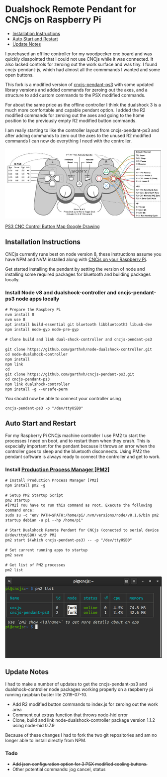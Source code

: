 # Dualshock Remote Pendant for CNCjs on Raspberry Pi

<ul>
    <li><a href="#installation-instructions">Installation Instructions</a></li>
    <li><a href="#auto-start-and-restart">Auto Start and Restart</a></li>
    <li><a href="#update-notes">Update Notes</a></li>
</ul>

I purchased an offline controller for my woodpecker cnc board and was quickly disapointed that I could not use CNCjs while it was connected. It also lacked controls for zeroing out the work surface and was tiny. I found cncjs-pendant-js, which had almost all the commmands I wanted and some open buttons.

This fork is a modified version of [cncjs-pendant-ps3](https://github.com/cncjs/cncjs-pendant-ps3) with some updated library versions and added commands for zeroing out the axes, and a structure to add custom commands to the PSX modified commands.

For about the same price as the offline controller I think the dualshock 3 is a much more comfortable and capable pendant option. I added the R2 modified commands for zeroing out the axes and going to the home position to the previously empty R2 modified button commands. 

I am really starting to like the controller layout from cncjs-pendant-ps3 and after adding commands to zero out the axes to the unused R2 modified commands I can now do everything I need with the controller. 

![Button Map](images/Button_Map.jpg)

 [PS3 CNC Control Button Map Google Drawing](https://docs.google.com/drawings/d/1PdNYWQexs-ckQcoG5lmz6B-brYfwW1SJI2Fqjip_APQ/edit?usp=sharing)

## Installation Instructions 

CNCjs currently runs best on node version 8, these instructions assume you have NPM and NVM installed along with [CNCjs on your Raspberry Pi](https://cnc.js.org/docs/rpi-setup-guide/). 

Get started installing the pendant by setting the version of node and installing some required packages for bluetooth and building packages locally. 

### Install Node v8 and dualshock-controller and cncjs-pendant-ps3 node apps locally
```
# Prepare the Raspbery Pi
nvm install 8
nvm use 8
apt install build-essential git bluetooth libbluetooth3 libusb-dev
npm install node-gyp node-pre-gyp

# Clone build and link dual-shock-controller and cncjs-pendant-ps3

git clone https://github.com/garthvh/node-dualshock-controller.git
cd node-dualshock-controller
npm install
npm link 
cd
git clone https://github.com/garthvh/cncjs-pendant-ps3.git
cd cncjs-pendant-ps3
npm link dualshock-controller
npm install -g --unsafe-perm
```
You should now be able to connect your controller using 
```
cncjs-pendant-ps3 -p "/dev/ttyUSB0"
```

## Auto Start and Restart
For my Raspberry Pi CNCjs machine controller I use PM2 to start the processes I need on boot, and to restart them when they crash.  This is expecially important for the pendant because it throws an error when the controller goes to sleep and the bluetooth disconnects.  Using PM2 the pendant software is always ready to connect the controller and get to work.

### Install [Production Process Manager [PM2]](http://pm2.io)

```
# Install Production Process Manager [PM2]
npm install pm2 -g

# Setup PM2 Startup Script
pm2 startup
#[PM2] You have to run this command as root. Execute the following command once:
sudo su -c "env PATH=$PATH:/home/pi/.nvm/versions/node/v8.1.6/bin pm2 startup debian -u pi --hp /home/pi"

# Start Dualshock Remote Pendant for CNCjs (conected to serial device @/dev/ttyUSB0) with PM2
pm2 start $(which cncjs-pendant-ps3) -- -p "/dev/ttyUSB0"

# Set current running apps to startup
pm2 save

# Get list of PM2 processes
pm2 list
```
![pm2 list](images/pm2.png)
 ## Update Notes

I had to make a number of updates to get the cncjs-pendant-ps3 and dualshock-controller node packages working properly on a raspberry pi running raspbian buster lite 2019-07-10.

* Add R2 modified button commands to index.js for zeroing out the work area
* Comment out extras function that throws node-hid error
* Clone, build and link node-dualshock-controller package version 1.1.2 using node-hid 0.7.9

Because of these changes I had to fork the two git repositories and am no longer able to install directly from NPM.

### Todo

* ~~Add json configuration option for 3 PSX modified cooling buttons.~~
* Other potential commands: jog cancel, status